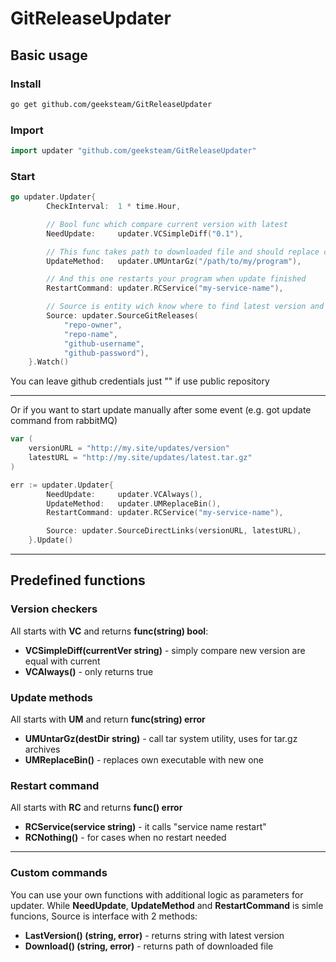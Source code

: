 # GitReleaseUpdater

## Basic usage

### Install

```bash
go get github.com/geeksteam/GitReleaseUpdater
```

### Import

```go
import updater "github.com/geeksteam/GitReleaseUpdater"
```

### Start

```go
go updater.Updater{
		CheckInterval:  1 * time.Hour,

		// Bool func which compare current version with latest
		NeedUpdate:     updater.VCSimpleDiff("0.1"),

		// This func takes path to downloaded file and should replace current program files
		UpdateMethod:   updater.UMUntarGz("/path/to/my/program"),

		// And this one restarts your program when update finished
		RestartCommand: updater.RCService("my-service-name"),

		// Source is entity wich know where to find latest version and how download it
		Source: updater.SourceGitReleases(
			"repo-owner",
			"repo-name",
			"github-username",
			"github-password"),
	}.Watch()
```
You can leave github credentials just "" if use public repository 

---

Or if you want to start update manually after some event (e.g. got update command from rabbitMQ)

```go
var (
	versionURL = "http://my.site/updates/version"
	latestURL = "http://my.site/updates/latest.tar.gz"
)

err := updater.Updater{
		NeedUpdate:     updater.VCAlways(),
		UpdateMethod:   updater.UMReplaceBin(),
		RestartCommand: updater.RCService("my-service-name"),

		Source: updater.SourceDirectLinks(versionURL, latestURL),
	}.Update()
```

---

## Predefined functions
### Version checkers
All starts with **VC** and returns **func(string) bool**: 

* **VCSimpleDiff(currentVer string)** - simply compare new version are equal with current
* **VCAlways()** - only returns true

### Update methods
All starts with **UM** and return **func(string) error**
* **UMUntarGz(destDir string)** - call tar system utility, uses for tar.gz archives
* **UMReplaceBin()** - replaces own executable with new one

### Restart command
All starts with **RC** and returns **func() error**
* **RCService(service string)** - it calls "service name restart"
* **RCNothing()** - for cases when no restart needed

---

### Custom commands
You can use your own functions with additional logic as parameters for updater.
While **NeedUpdate**, **UpdateMethod** and **RestartCommand** is simle funcions, 
Source is interface with 2 methods: 
* **LastVersion() (string, error)** - returns string with latest version 
* **Download() (string, error)** - returns path of downloaded file